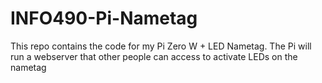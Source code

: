 # INFO490-Pi-Nametag
This repo contains the code for my Pi Zero W + LED Nametag.  The Pi will run a webserver that other people can access to activate LEDs on the nametag

